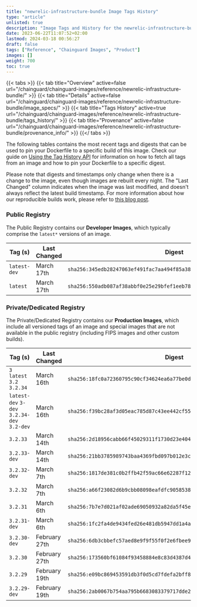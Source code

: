 ```yaml
---
title: "newrelic-infrastructure-bundle Image Tags History"
type: "article"
unlisted: true
description: "Image Tags and History for the newrelic-infrastructure-bundle Chainguard Image"
date: 2023-06-22T11:07:52+02:00
lastmod: 2024-03-18 00:56:27
draft: false
tags: ["Reference", "Chainguard Images", "Product"]
images: []
weight: 700
toc: true
---
```


{{< tabs >}}
{{< tab title="Overview" active=false url="/chainguard/chainguard-images/reference/newrelic-infrastructure-bundle/" >}}
{{< tab title="Details" active=false url="/chainguard/chainguard-images/reference/newrelic-infrastructure-bundle/image_specs/" >}}
{{< tab title="Tags History" active=true url="/chainguard/chainguard-images/reference/newrelic-infrastructure-bundle/tags_history/" >}}
{{< tab title="Provenance" active=false url="/chainguard/chainguard-images/reference/newrelic-infrastructure-bundle/provenance_info/" >}}
{{</ tabs >}}

The following tables contains the most recent tags and digests that can be used to pin your Dockerfile to a specific build of this image. Check our guide on [Using the Tag History API](/chainguard/chainguard-images/using-the-tag-history-api/) for information on how to fetch all tags from an image and how to pin your Dockerfile to a specific digest.

Please note that digests and timestamps only change when there is a change to the image, even though images are rebuilt every night. The "Last Changed" column indicates when the image was last modified, and doesn't always reflect the latest build timestamp. For more information about how our reproducible builds work, please refer to [this blog post](https://www.chainguard.dev/unchained/reproducing-chainguards-reproducible-image-builds).

### Public Registry
The Public Registry contains our **Developer Images**, which typically comprise the `latest*` versions of an image.

| Tag (s)       | Last Changed | Digest                                                                    |
|---------------|--------------|---------------------------------------------------------------------------|
|  `latest-dev` | March 17th   | `sha256:345edb28247063ef491fac7aa494f85a38987ca30be16f6317b733d2d3552a01` |
|  `latest`     | March 17th   | `sha256:550adb087af38abbf0e25e29bfef1eeb784bb53396a84026f99ca8f74a1ec31e` |


### Private/Dedicated Registry
The Private/Dedicated Registry contains our **Production Images**, which include all versioned tags of an image and special images that are not available in the public registry (including FIPS images and other custom builds).

| Tag (s)                                      | Last Changed  | Digest                                                                    |
|----------------------------------------------|---------------|---------------------------------------------------------------------------|
|  `3` `latest` `3.2` `3.2.34`                 | March 16th    | `sha256:18fc0a72360795c90cf34624ea6a77be0dc94984a4afe3e506ad8b850a52df21` |
|  `latest-dev` `3-dev` `3.2.34-dev` `3.2-dev` | March 16th    | `sha256:f39bc28af3d05eac785d87c43ee442cf554f47eba2159f8fc3189230c60094be` |
|  `3.2.33`                                    | March 14th    | `sha256:2d18956cabb66f45029311f1730d23e404df8617d5697057d1263e2d3d1dba39` |
|  `3.2.33-dev`                                | March 14th    | `sha256:21bb3785989743baa4369fbd097b012e3c1539951ef937ba52b4fcb5f4c566a3` |
|  `3.2.32-dev`                                | March 7th     | `sha256:1817de381c0b2ffb42f59ac66e62287f1208b1c0db59df4d38f6e8320c93cb5a` |
|  `3.2.32`                                    | March 7th     | `sha256:a66f23082d6b9cbb08098eafdfc9058538b1944697db6cfe5c1e39d7d2d51ac0` |
|  `3.2.31`                                    | March 6th     | `sha256:7b7e7d021af02ade69050932a82da5f45ec4b7694894b52dc4ad4dcadc80b24c` |
|  `3.2.31-dev`                                | March 6th     | `sha256:1fc2fa4de9434fed26e481db5947dd1a4a80bb594272e308d0e40ef32f90b1b2` |
|  `3.2.30-dev`                                | February 27th | `sha256:6db3cbbefc57aed8e9f9f55f0f2e6fbee9ab6e29ec995aad64edc8937e19b2d6` |
|  `3.2.30`                                    | February 27th | `sha256:173560bf61084f93458884e8c83d4387d4e1b39f4a646046e74db66f634d4a04` |
|  `3.2.29`                                    | February 19th | `sha256:e09bc869453591db3f0d5cd7fdefa2bff824c7a75e0354ec4656041b8f5494fb` |
|  `3.2.29-dev`                                | February 19th | `sha256:2ab0067b754aa795b6683083379717dde2006f7119f1c9f8c19bb952540e3876` |

